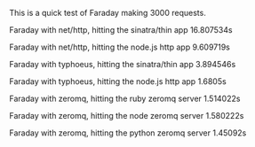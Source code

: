 This is a quick test of Faraday making 3000 requests.

Faraday with net/http, hitting the sinatra/thin app
16.807534s

Faraday with net/http, hitting the node.js http app
9.609719s

Faraday with typhoeus, hitting the sinatra/thin app
3.894546s

Faraday with typhoeus, hitting the node.js http app
1.6805s

Faraday with zeromq, hitting the ruby zeromq server
1.514022s

Faraday with zeromq, hitting the node zeromq server
1.580222s

Faraday with zeromq, hitting the python zeromq server
1.45092s
